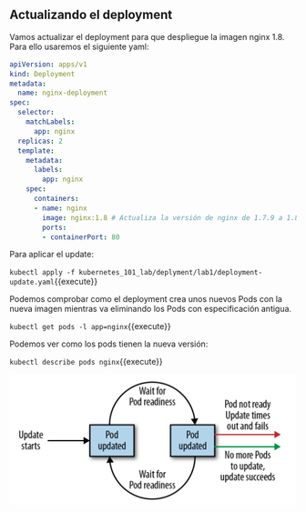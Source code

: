 ## Actualizando el deployment

Vamos actualizar el deployment para que despliegue la imagen nginx 1.8. Para ello usaremos el siguiente yaml:

```yaml
apiVersion: apps/v1
kind: Deployment
metadata:
  name: nginx-deployment
spec:
  selector:
    matchLabels:
      app: nginx
  replicas: 2
  template:
    metadata:
      labels:
        app: nginx
    spec:
      containers:
      - name: nginx
        image: nginx:1.8 # Actualiza la versión de nginx de 1.7.9 a 1.8
        ports:
        - containerPort: 80

```

Para aplicar el update:

`kubectl apply -f kubernetes_101_lab/deplyment/lab1/deployment-update.yaml`{{execute}}

Podemos comprobar como el deployment crea unos nuevos Pods con la nueva imagen mientras va eliminando los Pods con especificación antigua.

`kubectl get pods -l app=nginx`{{execute}}

Podemos ver como los pods tienen la nueva versión:

`kubectl describe pods nginx`{{execute}}

![image-20200525174923519](./assets/Deployments_lifecycle.png)



